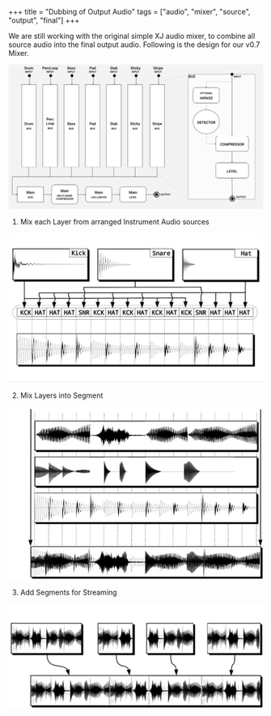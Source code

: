 +++
title = "Dubbing of Output Audio"
tags = ["audio", "mixer", "source", "output", "final"]
+++

We are still working with the original simple XJ audio mixer, to combine all source audio into the final output audio. Following is the design for our v0.7 Mixer.

![Dubbing of Output Audio](dubbingofoutputaudiomixer.png)

[Bring in the diagrams from the patent in order to illustrate how audio makes its way from instruments, through choice, arrangement, and picking, then finally to dub]: #

1. Mix each Layer from arranged Instrument Audio sources

![Dubbing Step 1](dubbingoutputaudiostepone.png)

2. Mix Layers into Segment

![Dubbing Step 2](dubbingoutputaudiosteptwo.png)

3. Add Segments for Streaming

![Subbing Step 3](dubbingoutputaudiostepthree.png)


